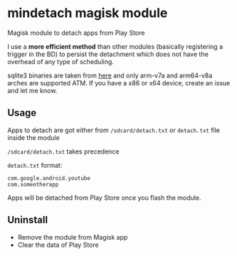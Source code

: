 # mindetach magisk module

Magisk module to detach apps from Play Store  

I use a **more efficient method** than other modules (basically registering a trigger in the BD) to persist the detachment which does not have the overhead of any type of scheduling.

sqlite3 binaries are taken from [here](https://github.com/j-hc/sqlite3-android) and only arm-v7a and arm64-v8a arches are supported ATM. If you have a x86 or x64 device, create an issue and let me know.

## Usage
Apps to detach are got either from `/sdcard/detach.txt` or `detach.txt` file inside the module

`/sdcard/detach.txt` takes precedence

`detach.txt` format:
```
com.google.android.youtube
com.someotherapp
```

Apps will be detached from Play Store once you flash the module.

## Uninstall
* Remove the module from Magisk app
* Clear the data of Play Store
